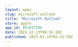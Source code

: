 ```yaml
---
layout: apps
slug: microsoft-outlook
title: "Microsoft Outlook"
store: apple
app_id: 951937596
date: 2023-12-13T00:55:28Z
published: 2015-01-29T05:22:59Z
---
```

